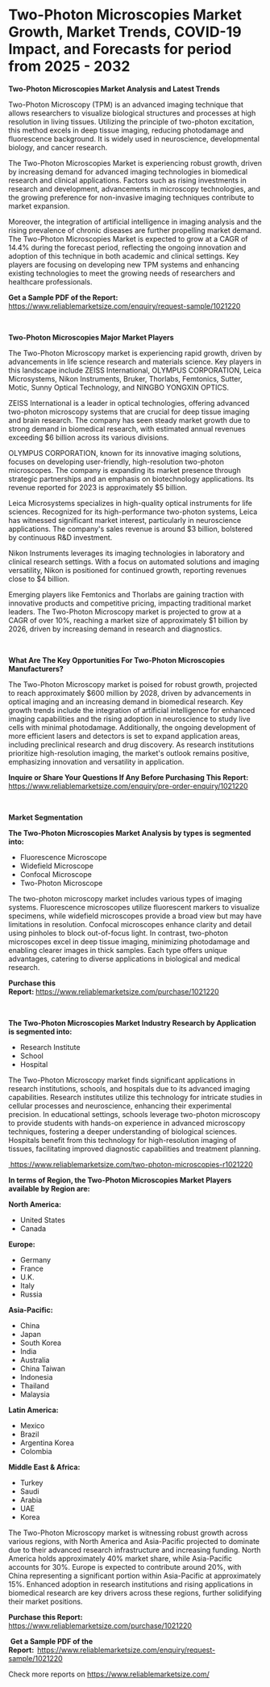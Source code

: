 <p><h1>Two-Photon Microscopies Market Growth, Market Trends, COVID-19 Impact, and Forecasts for period from 2025 - 2032</h1></p><p><strong>Two-Photon Microscopies Market Analysis and Latest Trends</strong></p>
<p><p>Two-Photon Microscopy (TPM) is an advanced imaging technique that allows researchers to visualize biological structures and processes at high resolution in living tissues. Utilizing the principle of two-photon excitation, this method excels in deep tissue imaging, reducing photodamage and fluorescence background. It is widely used in neuroscience, developmental biology, and cancer research. </p><p>The Two-Photon Microscopies Market is experiencing robust growth, driven by increasing demand for advanced imaging technologies in biomedical research and clinical applications. Factors such as rising investments in research and development, advancements in microscopy technologies, and the growing preference for non-invasive imaging techniques contribute to market expansion. </p><p>Moreover, the integration of artificial intelligence in imaging analysis and the rising prevalence of chronic diseases are further propelling market demand. The Two-Photon Microscopies Market is expected to grow at a CAGR of 14.4% during the forecast period, reflecting the ongoing innovation and adoption of this technique in both academic and clinical settings. Key players are focusing on developing new TPM systems and enhancing existing technologies to meet the growing needs of researchers and healthcare professionals.</p></p>
<p><strong>Get a Sample PDF of the Report:&nbsp;</strong> <a href="https://www.reliablemarketsize.com/enquiry/request-sample/1021220?utm_campaign=2526&utm_medium=2&utm_source=Github&utm_content=ia&utm_term=21032025&utm_id=two-photon-microscopies">https://www.reliablemarketsize.com/enquiry/request-sample/1021220</a></p>
<p>&nbsp;</p>
<p><strong>Two-Photon Microscopies Major Market Players</strong></p>
<p><p>The Two-Photon Microscopy market is experiencing rapid growth, driven by advancements in life science research and materials science. Key players in this landscape include ZEISS International, OLYMPUS CORPORATION, Leica Microsystems, Nikon Instruments, Bruker, Thorlabs, Femtonics, Sutter, Motic, Sunny Optical Technology, and NINGBO YONGXIN OPTICS.</p><p>ZEISS International is a leader in optical technologies, offering advanced two-photon microscopy systems that are crucial for deep tissue imaging and brain research. The company has seen steady market growth due to strong demand in biomedical research, with estimated annual revenues exceeding $6 billion across its various divisions.</p><p>OLYMPUS CORPORATION, known for its innovative imaging solutions, focuses on developing user-friendly, high-resolution two-photon microscopes. The company is expanding its market presence through strategic partnerships and an emphasis on biotechnology applications. Its revenue reported for 2023 is approximately $5 billion.</p><p>Leica Microsystems specializes in high-quality optical instruments for life sciences. Recognized for its high-performance two-photon systems, Leica has witnessed significant market interest, particularly in neuroscience applications. The company's sales revenue is around $3 billion, bolstered by continuous R&D investment.</p><p>Nikon Instruments leverages its imaging technologies in laboratory and clinical research settings. With a focus on automated solutions and imaging versatility, Nikon is positioned for continued growth, reporting revenues close to $4 billion.</p><p>Emerging players like Femtonics and Thorlabs are gaining traction with innovative products and competitive pricing, impacting traditional market leaders. The Two-Photon Microscopy market is projected to grow at a CAGR of over 10%, reaching a market size of approximately $1 billion by 2026, driven by increasing demand in research and diagnostics.</p></p>
<p>&nbsp;</p>
<p><strong>What Are The Key Opportunities For Two-Photon Microscopies Manufacturers?</strong></p>
<p><p>The Two-Photon Microscopy market is poised for robust growth, projected to reach approximately $600 million by 2028, driven by advancements in optical imaging and an increasing demand in biomedical research. Key growth trends include the integration of artificial intelligence for enhanced imaging capabilities and the rising adoption in neuroscience to study live cells with minimal photodamage. Additionally, the ongoing development of more efficient lasers and detectors is set to expand application areas, including preclinical research and drug discovery. As research institutions prioritize high-resolution imaging, the market's outlook remains positive, emphasizing innovation and versatility in application.</p></p>
<p><strong>Inquire or Share Your Questions If Any Before Purchasing This Report:</strong> <a href="https://www.reliablemarketsize.com/enquiry/pre-order-enquiry/1021220?utm_campaign=2526&utm_medium=2&utm_source=Github&utm_content=ia&utm_term=21032025&utm_id=two-photon-microscopies">https://www.reliablemarketsize.com/enquiry/pre-order-enquiry/1021220</a></p>
<p>&nbsp;</p>
<p><strong>Market Segmentation</strong></p>
<p><strong>The Two-Photon Microscopies Market Analysis by types is segmented into:</strong></p>
<p><ul><li>Fluorescence Microscope</li><li>Widefield Microscope</li><li>Confocal Microscope</li><li>Two-Photon Microscope</li></ul></p>
<p><p>The two-photon microscopy market includes various types of imaging systems. Fluorescence microscopes utilize fluorescent markers to visualize specimens, while widefield microscopes provide a broad view but may have limitations in resolution. Confocal microscopes enhance clarity and detail using pinholes to block out-of-focus light. In contrast, two-photon microscopes excel in deep tissue imaging, minimizing photodamage and enabling clearer images in thick samples. Each type offers unique advantages, catering to diverse applications in biological and medical research.</p></p>
<p><strong>Purchase this Report:&nbsp;</strong><a href="https://www.reliablemarketsize.com/purchase/1021220?utm_campaign=2526&utm_medium=2&utm_source=Github&utm_content=ia&utm_term=21032025&utm_id=two-photon-microscopies">https://www.reliablemarketsize.com/purchase/1021220</a></p>
<p>&nbsp;</p>
<p><strong>The Two-Photon Microscopies Market Industry Research by Application is segmented into:</strong></p>
<p><ul><li>Research Institute</li><li>School</li><li>Hospital</li></ul></p>
<p><p>The Two-Photon Microscopy market finds significant applications in research institutions, schools, and hospitals due to its advanced imaging capabilities. Research institutes utilize this technology for intricate studies in cellular processes and neuroscience, enhancing their experimental precision. In educational settings, schools leverage two-photon microscopy to provide students with hands-on experience in advanced microscopy techniques, fostering a deeper understanding of biological sciences. Hospitals benefit from this technology for high-resolution imaging of tissues, facilitating improved diagnostic capabilities and treatment planning.</p></p>
<p><a href="https://www.reliablemarketsize.com/two-photon-microscopies-r1021220?utm_campaign=2526&utm_medium=2&utm_source=Github&utm_content=ia&utm_term=21032025&utm_id=two-photon-microscopies">&nbsp;https://www.reliablemarketsize.com/two-photon-microscopies-r1021220</a></p>
<p><strong>In terms of Region, the Two-Photon Microscopies Market Players available by Region are:</strong></p>
<p>
    <p> <strong> North America: </strong>
        <ul>
            <li>United States</li>
            <li>Canada</li>
        </ul>
        </p> 
    <p> <strong> Europe: </strong>
        <ul>
            <li>Germany</li>
            <li>France</li>
            <li>U.K.</li>
            <li>Italy</li>
            <li>Russia</li>
        </ul>
        </p> 
    <p> <strong> Asia-Pacific: </strong>
        <ul>
            <li>China</li>
            <li>Japan</li>
            <li>South Korea</li>
            <li>India</li>
            <li>Australia</li>
            <li>China Taiwan</li>
            <li>Indonesia</li>
            <li>Thailand</li>
            <li>Malaysia</li>
        </ul>
        </p> 
    <p> <strong> Latin America: </strong>
        <ul>
            <li>Mexico</li>
            <li>Brazil</li>
            <li>Argentina Korea</li>
            <li>Colombia</li>
        </ul>
        </p> 
    <p> <strong> Middle East & Africa: </strong>
        <ul>
            <li>Turkey</li>
            <li>Saudi</li>
            <li>Arabia</li>
            <li>UAE</li>
            <li>Korea</li>
        </ul>
    </p>
    </p>
<p><p>The Two-Photon Microscopy market is witnessing robust growth across various regions, with North America and Asia-Pacific projected to dominate due to their advanced research infrastructure and increasing funding. North America holds approximately 40% market share, while Asia-Pacific accounts for 30%. Europe is expected to contribute around 20%, with China representing a significant portion within Asia-Pacific at approximately 15%. Enhanced adoption in research institutions and rising applications in biomedical research are key drivers across these regions, further solidifying their market positions.</p></p>
<p><strong>Purchase this Report: </strong><a href="https://www.reliablemarketsize.com/purchase/1021220?utm_campaign=2526&utm_medium=2&utm_source=Github&utm_content=ia&utm_term=21032025&utm_id=two-photon-microscopies">https://www.reliablemarketsize.com/purchase/1021220</a></p>
<p>&nbsp;<strong>Get a Sample PDF of the Report:&nbsp;&nbsp;</strong><a href="https://www.reliablemarketsize.com/enquiry/request-sample/1021220?utm_campaign=2526&utm_medium=2&utm_source=Github&utm_content=ia&utm_term=21032025&utm_id=two-photon-microscopies">https://www.reliablemarketsize.com/enquiry/request-sample/1021220</a></p>
<p><strong></strong></p>
<p>Check more reports on <a href="https://www.reliablemarketsize.com/?utm_campaign=2526&utm_medium=2&utm_source=Github&utm_content=ia&utm_term=21032025&utm_id=two-photon-microscopies">https://www.reliablemarketsize.com/</a></p>